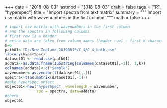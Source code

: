+++
date = "2018-08-03"
lastmod = "2018-08-03"
draft = false
tags = ["R", "hyperspec"]
title = "Import spectra from text matrix"
summary = """
Import csv matrix with wavenumbers in the first column.
"""
math = false
+++



```r
# import csv matrix with wavenumbers in the first column
# and the spectra in following columns
# first row is a header
# extra data are taken from column names (header row) - first k characters
k=6
path01<-"D:/New_Zealand_20190815/C_4/C_4_both.csv"
library(hyperSpec)
dataset01 <- read.csv(path01)
addata<-as.data.frame(substring(colnames(dataset01[,-1]), 1,k))
colnames(addata)<-c("Sample")
wavenumber<-as.vector(t(dataset01[,1]))
spectra<-t(as.matrix(dataset01[,-1]))
#make hyperSpec object
object01<-new("hyperSpec", wavelength = wavenumber,
              spc = spectra, data=addata)
#check
object01
```

